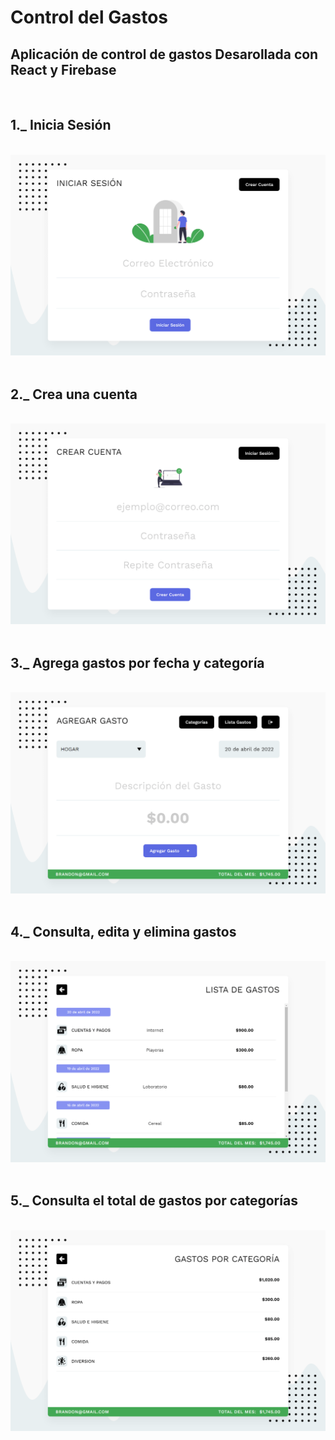 # Control del Gastos

## **Aplicación de control de gastos Desarollada con React y Firebase**

&nbsp; 
&nbsp; 
&nbsp; 
&nbsp; 

## 1._ Inicia Sesión
&nbsp; 
![](/public/assets/capturas/gastos-01.png)
&nbsp; 
&nbsp; 


## 2._ Crea una cuenta
&nbsp; 
![](/public/assets/capturas/gastos-02.png)
&nbsp; 
&nbsp; 

## 3._ Agrega gastos por fecha y categoría
&nbsp; 
![](/public/assets/capturas/gastos-03.png)
&nbsp; 
&nbsp; 

## 4._ Consulta, edita y elimina gastos
&nbsp; 
![](/public/assets/capturas/gastos-04.png)
&nbsp; 
&nbsp; 


## 5._ Consulta el total de gastos por categorías
&nbsp; 
![](/public/assets/capturas/gastos-05.png)

